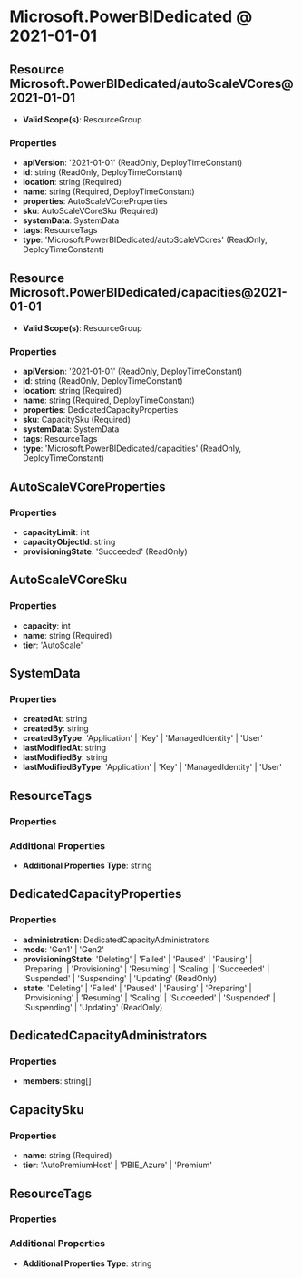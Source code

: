 # Microsoft.PowerBIDedicated @ 2021-01-01

## Resource Microsoft.PowerBIDedicated/autoScaleVCores@2021-01-01
* **Valid Scope(s)**: ResourceGroup
### Properties
* **apiVersion**: '2021-01-01' (ReadOnly, DeployTimeConstant)
* **id**: string (ReadOnly, DeployTimeConstant)
* **location**: string (Required)
* **name**: string (Required, DeployTimeConstant)
* **properties**: AutoScaleVCoreProperties
* **sku**: AutoScaleVCoreSku (Required)
* **systemData**: SystemData
* **tags**: ResourceTags
* **type**: 'Microsoft.PowerBIDedicated/autoScaleVCores' (ReadOnly, DeployTimeConstant)

## Resource Microsoft.PowerBIDedicated/capacities@2021-01-01
* **Valid Scope(s)**: ResourceGroup
### Properties
* **apiVersion**: '2021-01-01' (ReadOnly, DeployTimeConstant)
* **id**: string (ReadOnly, DeployTimeConstant)
* **location**: string (Required)
* **name**: string (Required, DeployTimeConstant)
* **properties**: DedicatedCapacityProperties
* **sku**: CapacitySku (Required)
* **systemData**: SystemData
* **tags**: ResourceTags
* **type**: 'Microsoft.PowerBIDedicated/capacities' (ReadOnly, DeployTimeConstant)

## AutoScaleVCoreProperties
### Properties
* **capacityLimit**: int
* **capacityObjectId**: string
* **provisioningState**: 'Succeeded' (ReadOnly)

## AutoScaleVCoreSku
### Properties
* **capacity**: int
* **name**: string (Required)
* **tier**: 'AutoScale'

## SystemData
### Properties
* **createdAt**: string
* **createdBy**: string
* **createdByType**: 'Application' | 'Key' | 'ManagedIdentity' | 'User'
* **lastModifiedAt**: string
* **lastModifiedBy**: string
* **lastModifiedByType**: 'Application' | 'Key' | 'ManagedIdentity' | 'User'

## ResourceTags
### Properties
### Additional Properties
* **Additional Properties Type**: string

## DedicatedCapacityProperties
### Properties
* **administration**: DedicatedCapacityAdministrators
* **mode**: 'Gen1' | 'Gen2'
* **provisioningState**: 'Deleting' | 'Failed' | 'Paused' | 'Pausing' | 'Preparing' | 'Provisioning' | 'Resuming' | 'Scaling' | 'Succeeded' | 'Suspended' | 'Suspending' | 'Updating' (ReadOnly)
* **state**: 'Deleting' | 'Failed' | 'Paused' | 'Pausing' | 'Preparing' | 'Provisioning' | 'Resuming' | 'Scaling' | 'Succeeded' | 'Suspended' | 'Suspending' | 'Updating' (ReadOnly)

## DedicatedCapacityAdministrators
### Properties
* **members**: string[]

## CapacitySku
### Properties
* **name**: string (Required)
* **tier**: 'AutoPremiumHost' | 'PBIE_Azure' | 'Premium'

## ResourceTags
### Properties
### Additional Properties
* **Additional Properties Type**: string

